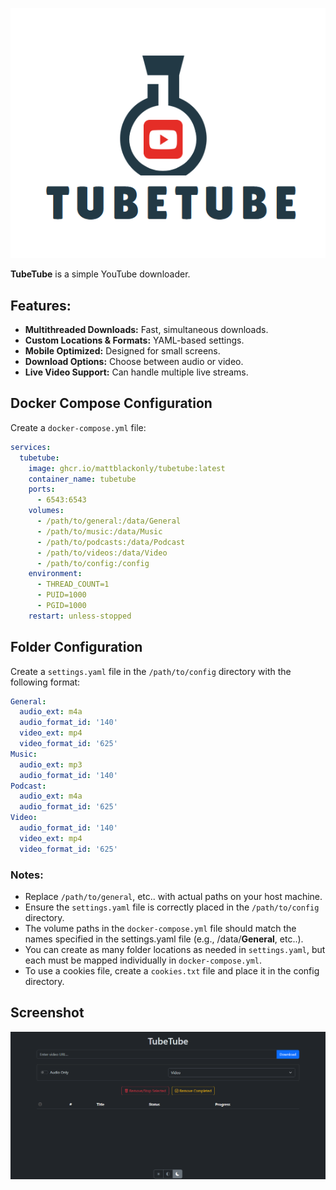 ![Logo](tubetube/static/tubetube.png)


**TubeTube** is a simple YouTube downloader.


## Features:
- **Multithreaded Downloads:** Fast, simultaneous downloads.
- **Custom Locations & Formats:** YAML-based settings.
- **Mobile Optimized:** Designed for small screens.
- **Download Options:** Choose between audio or video.
- **Live Video Support:** Can handle multiple live streams.


## Docker Compose Configuration

Create a `docker-compose.yml` file:

```yaml
services:
  tubetube:
    image: ghcr.io/mattblackonly/tubetube:latest
    container_name: tubetube
    ports:
      - 6543:6543
    volumes:
      - /path/to/general:/data/General
      - /path/to/music:/data/Music
      - /path/to/podcasts:/data/Podcast
      - /path/to/videos:/data/Video
      - /path/to/config:/config
    environment:
      - THREAD_COUNT=1
      - PUID=1000
      - PGID=1000
    restart: unless-stopped
```


## Folder Configuration

Create a `settings.yaml` file in the `/path/to/config` directory with the following format:

```yaml
General:
  audio_ext: m4a
  audio_format_id: '140'
  video_ext: mp4
  video_format_id: '625'
Music:
  audio_ext: mp3
  audio_format_id: '140'
Podcast:
  audio_ext: m4a
  audio_format_id: '625'
Video:
  audio_format_id: '140'
  video_ext: mp4
  video_format_id: '625'

```


### Notes:

- Replace `/path/to/general`, etc.. with actual paths on your host machine.
- Ensure the `settings.yaml` file is correctly placed in the `/path/to/config` directory.
- The volume paths in the `docker-compose.yml` file should match the names specified in the settings.yaml file (e.g., /data/**General**, etc..).
- You can create as many folder locations as needed in `settings.yaml`, but each must be mapped individually in `docker-compose.yml`.
- To use a cookies file, create a `cookies.txt` file and place it in the config directory.


## Screenshot

![Screenshot](tubetube/static/screenshot.png)
